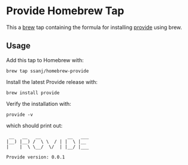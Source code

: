 # Provide Homebrew Tap
This a [brew](https://github.com/mxcl/homebrew) tap containing the formula for installing [provide](https://github.com/ssanj/provide) using brew.

## Usage

Add this tap to Homebrew with:

    brew tap ssanj/homebrew-provide

Install the latest Provide release with:

    brew install provide

Verify the installation with:

    provide -v

which should print out:

```
 __   __   __          __   ___
|__) |__) /  \ \  / | |  \ |__
|    |  \ \__/  \/  | |__/ |___

Provide version: 0.0.1
```
